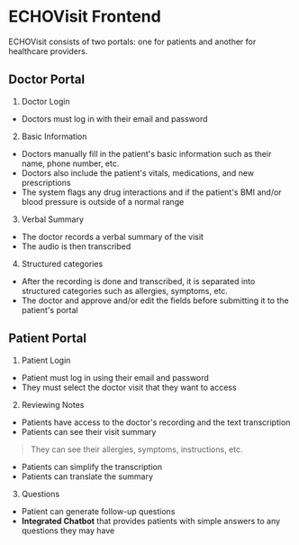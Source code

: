 # ECHOVisit Frontend
ECHOVisit consists of two portals: one for patients and another for healthcare providers.

## Doctor Portal
1. Doctor Login
- Doctors must log in with their email and password
2. Basic Information
- Doctors manually fill in the patient's basic information such as their name, phone number, etc.
- Doctors also include the patient's vitals, medications, and new prescriptions
- The system flags any drug interactions and if the patient's BMI and/or blood pressure is outside of a normal range
3. Verbal Summary
- The doctor records a verbal summary of the visit
- The audio is then transcribed
4. Structured categories
- After the recording is done and transcribed, it is separated into structured categories such as allergies, symptoms, etc.
- The doctor and approve and/or edit the fields before submitting it to the patient's portal
  
## Patient Portal
1. Patient Login
- Patient must log in using their email and password
- They must select the doctor visit that they want to access
2. Reviewing Notes
- Patients have access to the doctor's recording and the text transcription
- Patients can see their visit summary
> They can see their allergies, symptoms, instructions, etc.
- Patients can simplify the transcription
- Patients can translate the summary 
3. Questions
- Patient can generate follow-up questions
- **Integrated Chatbot** that provides patients with simple answers to any questions they may have
